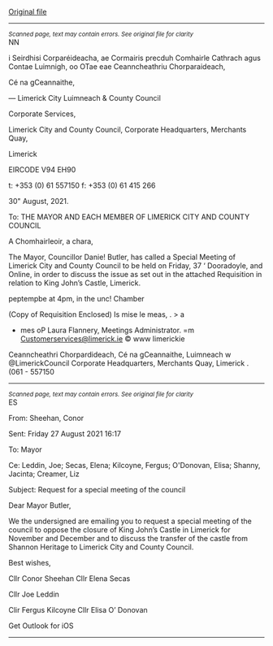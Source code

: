 [Original file](https://www.limerick.ie/sites/default/files/media/documents/2021-08/agenda-and-requisition-special-meeting-03.09.2021.pdf)

---
*<small>Scanned page, text may contain errors. See original file for clarity</small>*  
NN

i Seirdhisi Corparéideacha,
ae Cormairis precduh Comhairle Cathrach agus Contae Luimnigh,
oo OTae eae Ceanncheathriu Chorparaideach,

Cé na gCeannaithe,

— Limerick City Luimneach
& County Council

Corporate Services,

Limerick City and County Council,
Corporate Headquarters,
Merchants Quay,

Limerick

EIRCODE V94 EH90

t: +353 (0) 61 557150
f: +353 (0) 61 415 266

30" August, 2021.

To: THE MAYOR AND EACH MEMBER OF LIMERICK CITY AND COUNTY COUNCIL

A Chomhairleoir, a chara,

The Mayor, Councillor Danie! Butler, has called a Special Meeting of Limerick City and County
Council to be held on Friday, 37 ‘
Dooradoyle, and Online, in order to discuss the issue as set out in the attached Requisition in
relation to King John’s Castle, Limerick.

peptempbe at 4pm, in the unc! Chamber

(Copy of Requisition Enclosed)
Is mise le meas,
. > a
- mes oP
Laura Flannery,
Meetings Administrator.
=m Customerservices@limerick.ie
© www limerickie

Ceanncheathri Chorpardideach, Cé na gCeannaithe, Luimneach w @LimerickCouncil
Corporate Headquarters, Merchants Quay, Limerick . (061 - 557150


---
*<small>Scanned page, text may contain errors. See original file for clarity</small>*  
ES

From: Sheehan, Conor

Sent: Friday 27 August 2021 16:17

To: Mayor

Ce: Leddin, Joe; Secas, Elena; Kilcoyne, Fergus; O'Donovan, Elisa; Shanny, Jacinta;
Creamer, Liz

Subject: Request for a special meeting of the council

Dear Mayor Butler,

We the undersigned are emailing you to request a special meeting of the council to oppose the closure of
King John’s Castle in Limerick for November and December and to discuss the transfer of the castle from
Shannon Heritage to Limerick City and County Council.

Best wishes,

Cllr Conor Sheehan
Cllr Elena Secas

Cllr Joe Leddin

Clir Fergus Kilcoyne
Cllr Elisa O’ Donovan

Get Outlook for iOS


---
